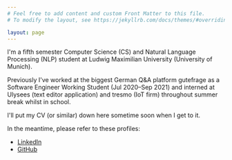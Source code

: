 ```yaml
---
# Feel free to add content and custom Front Matter to this file.
# To modify the layout, see https://jekyllrb.com/docs/themes/#overriding-theme-defaults

layout: page
---
```


I'm a fifth semester Computer Science (CS) and Natural Language Processing (NLP) student at Ludwig Maximilian University (University of Munich).

Previously I've worked at the biggest German Q&A platform gutefrage as a Software Engineer Working Student (Jul 2020–Sep 2021) and interned at Ulysees (text editor application) and tresmo (IoT firm) throughout summer break whilst in school. 

I'll put my CV (or similar) down here sometime soon when I get to it.

In the meantime, please refer to these profiles: 
* [LinkedIn](https://www.linkedin.com/in/suesslin)
* [GitHub](github.com/luki)
